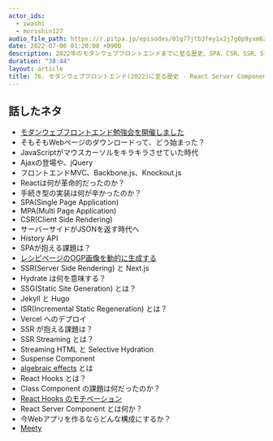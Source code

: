 ```yaml
---
actor_ids:
  - iwashi
  - morishin127
audio_file_path: https://r.pitpa.jp/episodes/01g77jtb3fey1x2j7g0p9yxm62.mp3
date: 2022-07-06 01:20:00 +0900
description: 2022年のモダンウェブフロントエンドまでに至る歴史、SPA、CSR、SSR、SSR Streaming、React Server Component などについて語っていただいたエピソードです。
duration: "38:44"
layout: article
title: 76. モダンウェブフロントエンド(2022)に至る歴史 - React Server Component、SSR Streaming w/ morishin127
---
```


## 話したネタ

- [モダンウェブフロントエンド勉強会を開催しました](https://techlife.cookpad.com/entry/2022/06/21/130736)
- そもそもWebページのダウンロードって、どう始まった？
- JavaScriptがマウスカーソルをキラキラさせていた時代
- Ajaxの登場や、jQuery
- フロントエンドMVC、Backbone.js、Knockout.js
- Reactは何が革命的だったのか？
- 手続き型の実装は何が辛かったのか？
- SPA(Single Page Application)
- MPA(Multi Page Application)
- CSR(Client Side Rendering)
- サーバーサイドがJSONを返す時代へ
- History API
- SPAが抱える課題は？
- [レシピページのOGP画像を動的に生成する](https://techlife.cookpad.com/entry/dynamic-og-image)
- SSR(Server Side Rendering) と Next.js
- Hydrate は何を意味する？
- SSG(Static Site Generation) とは？
- Jekyll と Hugo
- ISR(Incremental Static Regeneration) とは？
- Vercel へのデプロイ
- SSR が抱える課題は？
- SSR Streaming とは？
- Streaming HTML と Selective Hydration
- Suspense Component
- [algebraic effects](https://overreacted.io/ja/algebraic-effects-for-the-rest-of-us/) とは
- React Hooks とは？
- Class Component の課題は何だったのか？
- [React Hooks のモチベーション](https://morishin.hatenablog.com/entry/impressions-of-react-hooks)
- React Server Component とは何か？
- 今Webアプリを作るならどんな構成にするか？
- [Meety](https://meety.net/matches/IqkoOYweMjDq)
